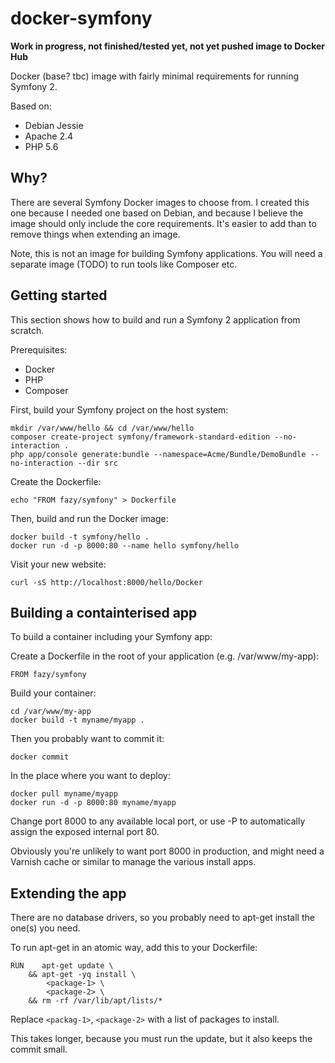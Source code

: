 docker-symfony
==============

**Work in progress, not finished/tested yet, not yet pushed image to Docker Hub**

Docker (base? tbc) image with fairly minimal requirements for running Symfony 2.

Based on:

* Debian Jessie
* Apache 2.4
* PHP 5.6


Why?
----

There are several Symfony Docker images to choose from. I created this one because I needed one based on Debian,
and because I believe the image should only include the core requirements. It's easier to add than to remove things
when extending an image.

Note, this is not an image for building Symfony applications. You will need a separate image (TODO) to run tools
like Composer etc.


Getting started
---------------

This section shows how to build and run a Symfony 2 application from scratch.

Prerequisites:

* Docker
* PHP
* Composer

First, build your Symfony project on the host system:

    mkdir /var/www/hello && cd /var/www/hello
    composer create-project symfony/framework-standard-edition --no-interaction .
    php app/console generate:bundle --namespace=Acme/Bundle/DemoBundle --no-interaction --dir src

Create the Dockerfile:

    echo "FROM fazy/symfony" > Dockerfile

Then, build and run the Docker image:

    docker build -t symfony/hello .
    docker run -d -p 8000:80 --name hello symfony/hello

Visit your new website:

    curl -sS http://localhost:8000/hello/Docker


Building a containterised app
-----------------------------

To build a container including your Symfony app:

Create a Dockerfile in the root of your application
(e.g. /var/www/my-app):

    FROM fazy/symfony

Build your container:

    cd /var/www/my-app
    docker build -t myname/myapp .

Then you probably want to commit it:

    docker commit

In the place where you want to deploy:

    docker pull myname/myapp
    docker run -d -p 8000:80 myname/myapp

Change port 8000 to any available local port, or use -P to automatically
assign the exposed internal port 80.

Obviously you're unlikely to want port 8000 in production, and might
need a Varnish cache or similar to manage the various install apps.

Extending the app
-----------------

There are no database drivers, so you probably need to apt-get install
the one(s) you need.

To run apt-get in an atomic way, add this to your Dockerfile:

    RUN    apt-get update \
        && apt-get -yq install \
            <package-1> \
            <package-2> \
        && rm -rf /var/lib/apt/lists/*

Replace `<packag-1>`, `<package-2>` with a list of packages to install.

This takes longer, because you must run the update, but it also keeps
the commit small.

